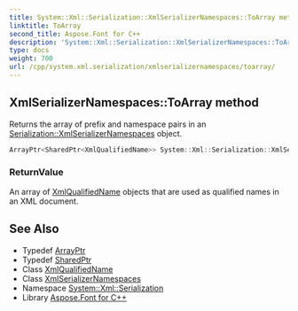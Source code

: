 ```yaml
---
title: System::Xml::Serialization::XmlSerializerNamespaces::ToArray method
linktitle: ToArray
second_title: Aspose.Font for C++
description: 'System::Xml::Serialization::XmlSerializerNamespaces::ToArray method. Returns the array of prefix and namespace pairs in an Serialization::XmlSerializerNamespaces object in C++.'
type: docs
weight: 700
url: /cpp/system.xml.serialization/xmlserializernamespaces/toarray/
---
```

## XmlSerializerNamespaces::ToArray method


Returns the array of prefix and namespace pairs in an [Serialization::XmlSerializerNamespaces](../) object.

```cpp
ArrayPtr<SharedPtr<XmlQualifiedName>> System::Xml::Serialization::XmlSerializerNamespaces::ToArray()
```


### ReturnValue

An array of [XmlQualifiedName](../../../system.xml/xmlqualifiedname/) objects that are used as qualified names in an XML document.

## See Also

* Typedef [ArrayPtr](../../../system/arrayptr/)
* Typedef [SharedPtr](../../../system/sharedptr/)
* Class [XmlQualifiedName](../../../system.xml/xmlqualifiedname/)
* Class [XmlSerializerNamespaces](../)
* Namespace [System::Xml::Serialization](../../)
* Library [Aspose.Font for C++](../../../)
